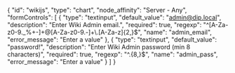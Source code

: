 {
    "id": "wikijs",
    "type": "chart",
    "node_affinity": "Server - Any",
    "formControls": [
        {
          "type": "textinput",
          "default_value": "admin@dip.local",
          "description": "Enter Wiki Admin email.",
          "required": true,
          "regexp": "^[A-Za-z0-9._%+-]+@[A-Za-z0-9.-]+\\.[A-Za-z]{2,}$",
          "name": "admin_email",
          "error_message": "Enter a value"
        },
        {
          "type": "textinput",
          "default_value": "password!",
          "description": "Enter Wiki Admin password (min 8 characters)",
          "required": true,
          "regexp": "^.{8,}$",
          "name": "admin_pass",
          "error_message": "Enter a value"
        }
    ]
}
